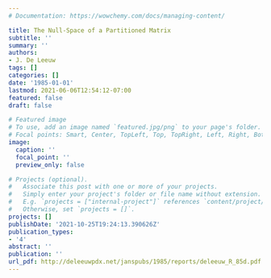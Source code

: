 ```yaml
---
# Documentation: https://wowchemy.com/docs/managing-content/

title: The Null-Space of a Partitioned Matrix
subtitle: ''
summary: ''
authors:
- J. De Leeuw
tags: []
categories: []
date: '1985-01-01'
lastmod: 2021-06-06T12:54:12-07:00
featured: false
draft: false

# Featured image
# To use, add an image named `featured.jpg/png` to your page's folder.
# Focal points: Smart, Center, TopLeft, Top, TopRight, Left, Right, BottomLeft, Bottom, BottomRight.
image:
  caption: ''
  focal_point: ''
  preview_only: false

# Projects (optional).
#   Associate this post with one or more of your projects.
#   Simply enter your project's folder or file name without extension.
#   E.g. `projects = ["internal-project"]` references `content/project/deep-learning/index.md`.
#   Otherwise, set `projects = []`.
projects: []
publishDate: '2021-10-25T19:24:13.390626Z'
publication_types:
- '4'
abstract: ''
publication: ''
url_pdf: http://deleeuwpdx.net/janspubs/1985/reports/deleeuw_R_85d.pdf
---
```

